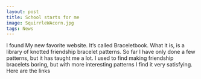 ```yaml
---
layout: post
title: School starts for me
image: SquirrleWAcorn.jpg
tags: News
---
```

I found My new favorite website. It’s called Braceletbook. What it is, is a library of knotted friendship bracelet patterns. So far I have only done a few patterns, but it has taught me a lot. I used to find making friendship bracelets boring, but with more interesting patterns I find it very satisfying. Here are the links 
